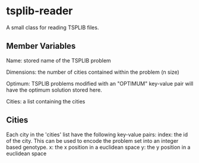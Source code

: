 # tsplib-reader
A small class for reading TSPLIB files. 


## Member Variables
Name: stored name of the TSPLIB problem<br/>

Dimensions: the number of cities contained within the problem (n size)  

Optimum: TSPLIB problems modified with an "OPTIMUM" key-value pair will have the optimum solution stored here.  

Cities: a list containing the cities  

## Cities
Each city in the 'cities' list have the following key-value pairs:
index: the id of the city. This can be used to encode the problem set into an integer based genotype.
x: the x position in a euclidean space
y: the y position in a euclidean space